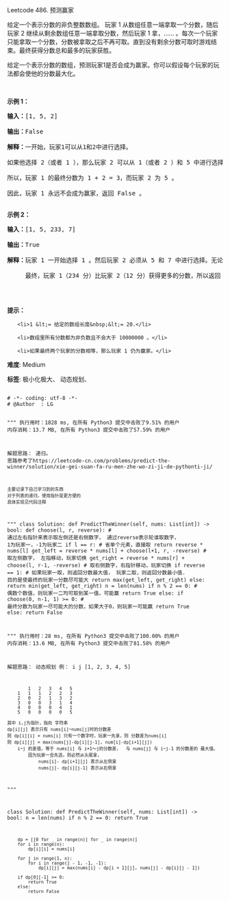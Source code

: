 Leetcode 486. 预测赢家
<p>给定一个表示分数的非负整数数组。 玩家 1 从数组任意一端拿取一个分数，随后玩家 2 继续从剩余数组任意一端拿取分数，然后玩家 1 拿，&hellip;&hellip; 。每次一个玩家只能拿取一个分数，分数被拿取之后不再可取。直到没有剩余分数可取时游戏结束。最终获得分数总和最多的玩家获胜。</p>


<p>给定一个表示分数的数组，预测玩家1是否会成为赢家。你可以假设每个玩家的玩法都会使他的分数最大化。</p>



<p>&nbsp;</p>



<p><strong>示例 1：</strong></p>



<pre><strong>输入：</strong>[1, 5, 2]

<strong>输出：</strong>False

<strong>解释：</strong>一开始，玩家1可以从1和2中进行选择。

如果他选择 2（或者 1 ），那么玩家 2 可以从 1（或者 2 ）和 5 中进行选择。如果玩家 2 选择了 5 ，那么玩家 1 则只剩下 1（或者 2 ）可选。

所以，玩家 1 的最终分数为 1 + 2 = 3，而玩家 2 为 5 。

因此，玩家 1 永远不会成为赢家，返回 False 。

</pre>



<p><strong>示例 2：</strong></p>



<pre><strong>输入：</strong>[1, 5, 233, 7]

<strong>输出：</strong>True

<strong>解释：</strong>玩家 1 一开始选择 1 。然后玩家 2 必须从 5 和 7 中进行选择。无论玩家 2 选择了哪个，玩家 1 都可以选择 233 。

     最终，玩家 1（234 分）比玩家 2（12 分）获得更多的分数，所以返回 True，表示玩家 1 可以成为赢家。

</pre>



<p>&nbsp;</p>



<p><strong>提示：</strong></p>



<ul>

	<li>1 &lt;= 给定的数组长度&nbsp;&lt;= 20.</li>

	<li>数组里所有分数都为非负数且不会大于 10000000 。</li>

	<li>如果最终两个玩家的分数相等，那么玩家 1 仍为赢家。</li>

</ul>





 **难度**: Medium



 **标签**: 极小化极大、 动态规划、 





<div class="hcb_wrap">
<pre class="prism undefined-numbers lang-python" data-lang="Python"><code>
# -*- coding: utf-8 -*-
# @Author  : LG

"""
执行用时：1828 ms, 在所有 Python3 提交中击败了9.51% 的用户
内存消耗：13.7 MB, 在所有 Python3 提交中击败了57.59% 的用户

解题思路：
    递归。 思路参考了https://leetcode-cn.com/problems/predict-the-winner/solution/xie-gei-suan-fa-ru-men-zhe-wo-zi-ji-de-pythonti-ji/

    主要记录下自己学习到的东西
    对于列表的递归，使用指针是更方便的
    具体实现见代码注释
"""
class Solution:
    def PredictTheWinner(self, nums: List[int]) -> bool:
        def choose(l, r, reverse):  # 通过左右指针来表示取左侧还是右侧数字， 通过reverse表示轮谁取数字， 1为玩家一，-1为玩家二
            if l == r:              # 省单个元素，直接取
                return reverse * nums[l]
            get_left = reverse * nums[l] + choose(l+1, r, -reverse)     # 取左侧数字， 左指移动，玩家切换
            get_right = reverse * nums[r] + choose(l, r-1, -reverse)    # 取右侧数字，右指针移动，玩家切换
            if reverse == 1:                                            # 如果玩家一取，则返回分数最大值， 玩家二取，则返回分数最小值. 目的是使最终的玩家一分数尽可能大
                return max(get_left, get_right)
            else:
                return min(get_left, get_right)
        n = len(nums)
        if n % 2 == 0:  # 偶数个数值，则玩家一二均可取到某一值，可能赢
            return True
        else:
            if choose(0, n-1, 1) >= 0:  # 最终分数为玩家一尽可能大的分数，如果大于0，则玩家一可能赢
                return True
            else:
                return False


"""
执行用时：28 ms, 在所有 Python3 提交中击败了100.00% 的用户
内存消耗：13.6 MB, 在所有 Python3 提交中击败了81.58% 的用户

解题思路：
    动态规划
    例：
         i  j
        [1, 2, 3, 4, 5]
        
            1   2   3   4   5
        1   1   1   2   2   3
        2   0   2   1   3   2
        3   0   0   3   1   4
        4   0   0   0   4   1
        5   0   0   0   0   5
    
    其中 i,j为指针，指向 字符串
    dp[i][j] 表示只有 nums[i]~nums[j]时的分数差
    则 dp[i][i] = nums[i] 只有一个数字时，玩家一先拿，则 分数差为nums[i]
    则 dp[i][j] = max(nums[j]-dp[i][j-1], num[i]-dp[i+1][j])
        i~j 的差值，等于 nums[i] 与 i+1～j的分数差，  与 nums[j] 与 i~j-1 的分数差的 最大值。
            因为玩家一会先选，则必然从头尾拿， 
                nums[i]- dp[i+1][j] 表示从左侧拿
                nums[j]- dp[i][j-1] 表示从右侧拿
"""


class Solution:
    def PredictTheWinner(self, nums: List[int]) -> bool:
        n = len(nums)
        if n % 2 == 0:
            return True

        dp = [[0 for _ in range(n)] for _ in range(n)]
        for i in range(n):
            dp[i][i] = nums[i]

        for j in range(1, n):
            for i in range(j - 1, -1, -1):
                dp[i][j] = max(nums[i] - dp[i + 1][j], nums[j] - dp[i][j - 1])

        if dp[0][-1] >= 0:
            return True
        else:
            return False
</code></pre></div>
